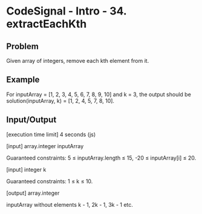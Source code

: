 # CodeSignal - Intro - 34. extractEachKth

## Problem
Given array of integers, remove each kth element from it.

## Example

For inputArray = [1, 2, 3, 4, 5, 6, 7, 8, 9, 10] and k = 3, the output should be
solution(inputArray, k) = [1, 2, 4, 5, 7, 8, 10].

## Input/Output

[execution time limit] 4 seconds (js)

[input] array.integer inputArray

Guaranteed constraints:
5 ≤ inputArray.length ≤ 15,
-20 ≤ inputArray[i] ≤ 20.

[input] integer k

Guaranteed constraints:
1 ≤ k ≤ 10.

[output] array.integer

inputArray without elements k - 1, 2k - 1, 3k - 1 etc.
